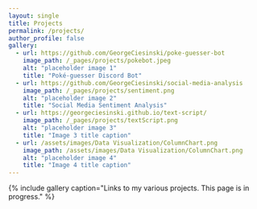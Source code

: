 ```yaml
---
layout: single
title: Projects
permalink: /projects/
author_profile: false
gallery:
  - url: https://github.com/GeorgeCiesinski/poke-guesser-bot
    image_path: /_pages/projects/pokebot.jpeg
    alt: "placeholder image 1"
    title: "Poké-guesser Discord Bot"
  - url: https://github.com/GeorgeCiesinski/social-media-analysis
    image_path: /_pages/projects/sentiment.png
    alt: "placeholder image 2"
    title: "Social Media Sentiment Analysis"
  - url: https://georgeciesinski.github.io/text-script/
    image_path: /_pages/projects/textScript.png
    alt: "placeholder image 3"
    title: "Image 3 title caption"
  - url: /assets/images/Data Visualization/ColumnChart.png
    image_path: /assets/images/Data Visualization/ColumnChart.png
    alt: "placeholder image 4"
    title: "Image 4 title caption"
---
```



{% include gallery caption="Links to my various projects. This page is in progress." %}

